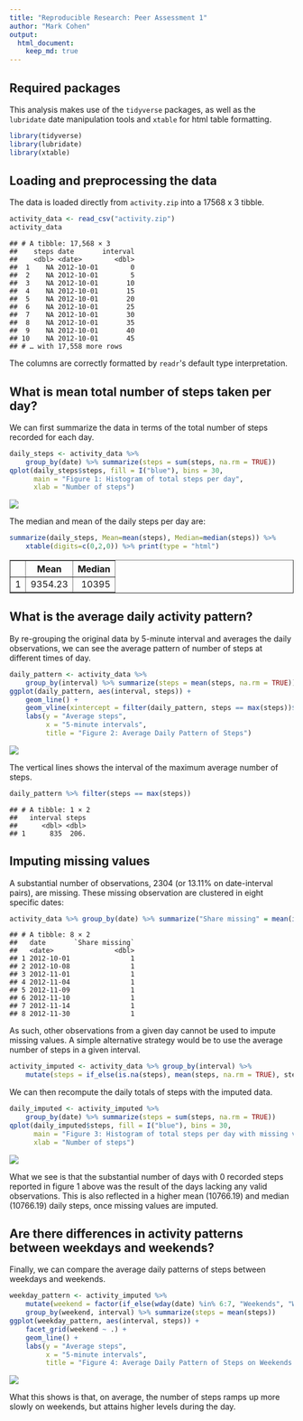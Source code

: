 ```yaml
---
title: "Reproducible Research: Peer Assessment 1"
author: "Mark Cohen"
output: 
  html_document:
    keep_md: true
---
```




## Required packages
This analysis makes use of the `tidyverse` packages, as well as the `lubridate` date manipulation tools and `xtable` for html table formatting.

```r
library(tidyverse)
library(lubridate)
library(xtable)
```


## Loading and preprocessing the data
The data is loaded directly from `activity.zip` into a 17568 x 3 tibble.

```r
activity_data <- read_csv("activity.zip")
activity_data
```

```
## # A tibble: 17,568 × 3
##    steps date       interval
##    <dbl> <date>        <dbl>
##  1    NA 2012-10-01        0
##  2    NA 2012-10-01        5
##  3    NA 2012-10-01       10
##  4    NA 2012-10-01       15
##  5    NA 2012-10-01       20
##  6    NA 2012-10-01       25
##  7    NA 2012-10-01       30
##  8    NA 2012-10-01       35
##  9    NA 2012-10-01       40
## 10    NA 2012-10-01       45
## # … with 17,558 more rows
```
The columns are correctly formatted by `readr`'s default type interpretation.


## What is mean total number of steps taken per day?
We can first summarize the data in terms of the total number of steps recorded for each day.

```r
daily_steps <- activity_data %>%
    group_by(date) %>% summarize(steps = sum(steps, na.rm = TRUE))
qplot(daily_steps$steps, fill = I("blue"), bins = 30, 
      main = "Figure 1: Histogram of total steps per day", 
      xlab = "Number of steps")
```

![](PA1_template_files/figure-html/daily_steps-1.png)<!-- -->

The median and mean of the daily steps per day are:

```r
summarize(daily_steps, Mean=mean(steps), Median=median(steps)) %>% 
    xtable(digits=c(0,2,0)) %>% print(type = "html")
```

<!-- html table generated in R 4.2.1 by xtable 1.8-4 package -->
<!-- Fri Jul 22 14:15:55 2022 -->
<table border=1>
<tr> <th>  </th> <th> Mean </th> <th> Median </th>  </tr>
  <tr> <td align="right"> 1 </td> <td align="right"> 9354.23 </td> <td align="right"> 10395 </td> </tr>
   </table>


## What is the average daily activity pattern?
By re-grouping the original data by 5-minute interval and averages the daily observations, we can see the average pattern of number of steps at different times of day.

```r
daily_pattern <- activity_data %>%
    group_by(interval) %>% summarize(steps = mean(steps, na.rm = TRUE))
ggplot(daily_pattern, aes(interval, steps)) +
    geom_line() +
    geom_vline(xintercept = filter(daily_pattern, steps == max(steps))$interval, color = "yellow", alpha = 0.5, size = 2) +
    labs(y = "Average steps", 
         x = "5-minute intervals", 
         title = "Figure 2: Average Daily Pattern of Steps")
```

![](PA1_template_files/figure-html/daily_pattern-1.png)<!-- -->

The vertical lines shows the interval of the maximum average number of steps.

```r
daily_pattern %>% filter(steps == max(steps))
```

```
## # A tibble: 1 × 2
##   interval steps
##      <dbl> <dbl>
## 1      835  206.
```


## Imputing missing values
A substantial number of observations, 2304 (or 13.11% on date-interval pairs), are missing. These missing observation are clustered in eight specific dates:

```r
activity_data %>% group_by(date) %>% summarize("Share missing" = mean(is.na(steps))) %>% filter(`Share missing` > 0)
```

```
## # A tibble: 8 × 2
##   date       `Share missing`
##   <date>               <dbl>
## 1 2012-10-01               1
## 2 2012-10-08               1
## 3 2012-11-01               1
## 4 2012-11-04               1
## 5 2012-11-09               1
## 6 2012-11-10               1
## 7 2012-11-14               1
## 8 2012-11-30               1
```

As such, other observations from a given day cannot be used to impute missing values. A simple alternative strategy would be to use the average number of steps in a given interval.

```r
activity_imputed <- activity_data %>% group_by(interval) %>% 
    mutate(steps = if_else(is.na(steps), mean(steps, na.rm = TRUE), steps))
```

We can then recompute the daily totals of steps with the imputed data.

```r
daily_imputed <- activity_imputed %>%
    group_by(date) %>% summarize(steps = sum(steps, na.rm = TRUE))
qplot(daily_imputed$steps, fill = I("blue"), bins = 30, 
      main = "Figure 3: Histogram of total steps per day with missing values imputed",
      xlab = "Number of steps")
```

![](PA1_template_files/figure-html/imputed_averages-1.png)<!-- -->

What we see is that the substantial number of days with 0 recorded steps reported in figure 1 above was the result of the days lacking any valid observations. This is also reflected in a higher mean (10766.19) and median (10766.19) daily steps, once missing values are imputed.


## Are there differences in activity patterns between weekdays and weekends?

Finally, we can compare the average daily patterns of steps between weekdays and weekends.

```r
weekday_pattern <- activity_imputed %>% 
    mutate(weekend = factor(if_else(wday(date) %in% 6:7, "Weekends", "Weekdays"))) %>%
    group_by(weekend, interval) %>% summarize(steps = mean(steps))
ggplot(weekday_pattern, aes(interval, steps)) +
    facet_grid(weekend ~ .) +
    geom_line() +
    labs(y = "Average steps", 
         x = "5-minute intervals", 
         title = "Figure 4: Average Daily Pattern of Steps on Weekends and Weekdays")
```

![](PA1_template_files/figure-html/weekdays-1.png)<!-- -->

What this shows is that, on average, the number of steps ramps up more slowly on weekends, but attains higher levels during the day.
